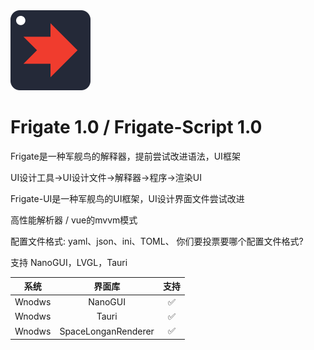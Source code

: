 <picture>
  <source media="(prefers-color-scheme: dark)" srcset="Frigate-Logo.png">
  <img src="Frigate-Logo.png" alt="Frigate-Logo" height="128">
</picture>

# Frigate 1.0 / Frigate-Script 1.0 

Frigate是一种军舰鸟的解释器，提前尝试改进语法，UI框架

UI设计工具→UI设计文件→解释器→程序→渲染UI

Frigate-UI是一种军舰鸟的UI框架，UI设计界面文件尝试改进

高性能解析器 / vue的mvvm模式

配置文件格式: yaml、json、ini、TOML、
你们要投票要哪个配置文件格式?


支持 NanoGUI，LVGL，Tauri




| 系统 | 界面库 | 支持 | 
|:--:|:--:|:--:|
| Wnodws | NanoGUI | ✅ |
| Wnodws | Tauri | ✅ |
| Wnodws | SpaceLonganRenderer | ✅ |
